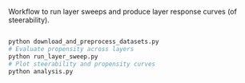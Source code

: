 Workflow to run layer sweeps and produce layer response curves (of steerability). 

```bash

python download_and_preprocess_datasets.py
# Evaluate propensity across layers
python run_layer_sweep.py
# Plot steerability and propensity curves
python analysis.py
```